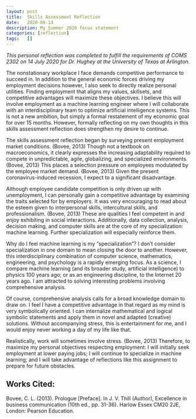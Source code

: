 ```yaml
---
layout: post
title:  Skills Assessment Reflection
date:   2020-06-14
description: My Summer 2020 focus statement
categories: [reflection]
tags:   []
---
```


*This personal reflection was completed to fulfill the requirements of COMS 2302 on 14 July 2020 for Dr. Hughey at the University of Texas at Arlington.*

The nonstationary workplace I face demands competitive performance to succeed in. In addition to the general economic forces driving my employment decisions however, I also seek to directly realize personal utilities. Finding employment that aligns my values, skillsets, and competitive advantages will maximize these objectives. I believe this will involve employment as a machine learning engineer where I will collaborate with an interdisciplinary team to optimize artificial intelligence systems. This is not a new ambition, but simply a formal restatement of my economic goal for over 15 months. However, formally reflecting on my own thoughts in this skills assessment reflection does strengthen my desire to continue.

The skills assessment reflection began by surveying present employment market conditions. (Bovee, 2013) Though not a textbook on macroeconomics, it clearly expresses the increasing adaptability required to compete in unpredictable, agile, globalizing, and specialized environments. (Bovee, 2013) This places a selection pressure on employees modulated by the employee market demand. (Bovee, 2013) Given the present coronavirus-induced recession, I expect to a significant disadvantage.

Although employee candidate competition is only driven up with unemployment, I can personally gain a competitive advantage by examining the traits selected for by employers. It was very encouraging to read about the esteem given to interpersonal skills, intercultural skills, and professionalism. (Bovee, 2013) These are qualities I feel competent in and enjoy exhibiting in social interactions. Additionally, data collection, analysis, decision making, and computer skills are at the core of my specialization: machine learning. Further specialization will especially reinforce them.

Why do I feel machine learning is my “specialization”? I don’t consider specialization in one domain to mean closing the door to another. However, this interdisciplinary combination of computer science, mathematics, engineering, and psychology is a rapidly emerging focus. As a science, I compare machine learning (and its broader study, artificial intelligence) to physics 100 years ago; or as an engineering discipline, to the Internet 20 years ago. I am attracted to solving interesting problems involving comprehensive analysis.

Of course, comprehensive analysis calls for a broad knowledge domain to draw on. I feel I have a competitive advantage in that regard as my mind is very symbolically oriented. I can internalize mathematical and logical symbolic statements and apply them in novel and adapted (creative) solutions. Without accompanying stress, this is entertainment for me, and I would enjoy never working a day of my life like that.

Realistically, work will sometimes involve stress. (Bovee, 2013) Therefore, to maximize my personal objectives respecting employment: I will initially seek employment at lower paying jobs; I will continue to specialize in machine learning; and I will take advantage of reflections like this assignment to prepare for future obstacles.

## Works Cited:
Bovee, C. L. (2013). Prologue [Preface]. In J. V. Thill (Author), Excellence in business communication (10th ed., pp. 31-36). Harlow Essex CM20 2JE, London: Pearson Education.